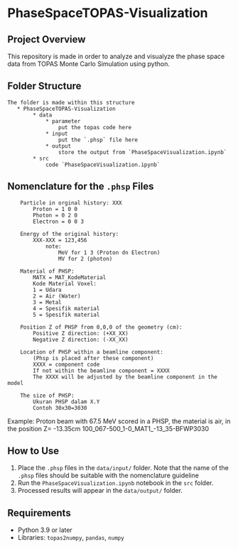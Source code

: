  # PhaseSpaceTOPAS-Visualization

## Project Overview
This repository is made in order to analyze and visualyze the phase space data from TOPAS Monte Carlo Simulation using python.

## Folder Structure
    The folder is made within this structure
       * PhaseSpaceTOPAS-Visualization
            * data
                * parameter
                    put the topas code here
                * input
                    put the `.phsp` file here
                * output
                    store the output from `PhaseSpaceVisualization.ipynb`
            * src
                code `PhaseSpaceVisualization.ipynb`

  ## Nomenclature for the `.phsp` Files
        Particle in orginal history: XXX
            Proton = 1 0 0
            Photon = 0 2 0
            Electron = 0 0 3
        
        Energy of the original history:
            XXX-XXX = 123,456
                note:     
                    MeV for 1 3 (Proton dn Electron)
                    MV for 2 (photon)
  
        Material of PHSP:
            MATX = MAT_KodeMaterial
            Kode Material Voxel:
            1 = Udara
            2 = Air (Water)
            3 = Metal
            4 = Spesifik material
            5 = Spesifik material
  
        Position Z of PHSP from 0,0,0 of the geometry (cm):
            Positive Z direction: (+XX_XX)
            Negative Z direction: (-XX_XX)
  
        Location of PHSP within a beamline component:
            (Phsp is placed after these component)
            XXXX = component code
            If not within the beamline component = XXXX
            The XXXX will be adjusted by the beamline component in the model
  
        The size of PHSP:
            Ukuran PHSP dalam X.Y
            Contoh 30x30=3030
  
  Example:
  Proton beam with 67.5 MeV scored in a PHSP, the material is air, in the position Z= -13.35cm 
  100_067-500_1-0_MAT1_-13_35-BFWP3030
  
## How to Use
1. Place the `.phsp` files in the `data/input/` folder. Note that the name of the `.phsp` files should be suitable with the nomenclature guideline
2. Run the `PhaseSpaceVisualization.ipynb` notebook in the `src` folder.
3. Processed results will appear in the `data/output/` folder.

## Requirements
- Python 3.9 or later
- Libraries: `topas2numpy`, `pandas`, `numpy`